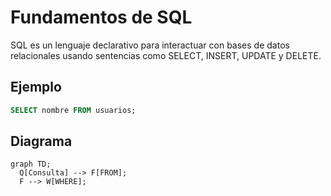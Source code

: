 # Fundamentos de SQL

SQL es un lenguaje declarativo para interactuar con bases de datos relacionales usando sentencias como SELECT, INSERT, UPDATE y DELETE.

## Ejemplo
```sql
SELECT nombre FROM usuarios;
```

## Diagrama
```mermaid
graph TD;
  Q[Consulta] --> F[FROM];
  F --> W[WHERE];
```
